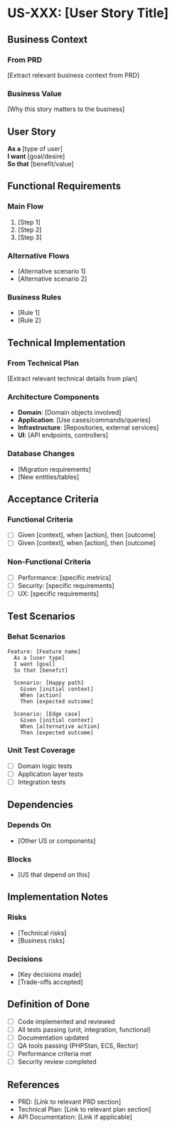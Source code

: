 # US-XXX: [User Story Title]

## Business Context

### From PRD
[Extract relevant business context from PRD]

### Business Value
[Why this story matters to the business]

## User Story

**As a** [type of user]  
**I want** [goal/desire]  
**So that** [benefit/value]

## Functional Requirements

### Main Flow
1. [Step 1]
2. [Step 2]
3. [Step 3]

### Alternative Flows
- [Alternative scenario 1]
- [Alternative scenario 2]

### Business Rules
- [Rule 1]
- [Rule 2]

## Technical Implementation

### From Technical Plan
[Extract relevant technical details from plan]

### Architecture Components
- **Domain**: [Domain objects involved]
- **Application**: [Use cases/commands/queries]
- **Infrastructure**: [Repositories, external services]
- **UI**: [API endpoints, controllers]

### Database Changes
- [Migration requirements]
- [New entities/tables]

## Acceptance Criteria

### Functional Criteria
- [ ] Given [context], when [action], then [outcome]
- [ ] Given [context], when [action], then [outcome]

### Non-Functional Criteria
- [ ] Performance: [specific metrics]
- [ ] Security: [specific requirements]
- [ ] UX: [specific requirements]

## Test Scenarios

### Behat Scenarios
```gherkin
Feature: [Feature name]
  As a [user type]
  I want [goal]
  So that [benefit]

  Scenario: [Happy path]
    Given [initial context]
    When [action]
    Then [expected outcome]

  Scenario: [Edge case]
    Given [initial context]
    When [alternative action]
    Then [expected outcome]
```

### Unit Test Coverage
- [ ] Domain logic tests
- [ ] Application layer tests
- [ ] Integration tests

## Dependencies

### Depends On
- [Other US or components]

### Blocks
- [US that depend on this]

## Implementation Notes

### Risks
- [Technical risks]
- [Business risks]

### Decisions
- [Key decisions made]
- [Trade-offs accepted]

## Definition of Done

- [ ] Code implemented and reviewed
- [ ] All tests passing (unit, integration, functional)
- [ ] Documentation updated
- [ ] QA tools passing (PHPStan, ECS, Rector)
- [ ] Performance criteria met
- [ ] Security review completed

## References

- PRD: [Link to relevant PRD section]
- Technical Plan: [Link to relevant plan section]
- API Documentation: [Link if applicable]
